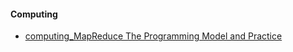 #### Computing

- [computing_MapReduce The Programming Model and Practice](https://storage.googleapis.com/pub-tools-public-publication-data/pdf/36249.pdf)

